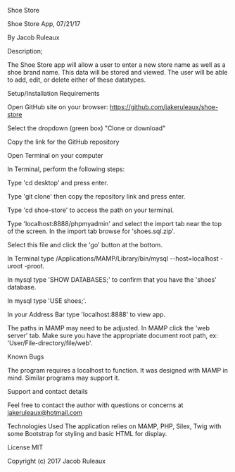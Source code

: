 Shoe Store

Shoe Store App, 07/21/17

By Jacob Ruleaux

Description;

The Shoe Store app will allow a user to enter a new store name as well as a shoe brand name. This data will be stored and viewed. The user will be able to add, edit, or delete either of these datatypes.

Setup/Installation Requirements

Open GitHub site on your browser: https://github.com/jakeruleaux/shoe-store

Select the dropdown (green box) "Clone or download"

Copy the link for the GitHub repository

Open Terminal on your computer

In Terminal, perform the following steps:

Type 'cd desktop' and press enter.

Type 'git clone' then copy the repository link and press enter.

Type 'cd shoe-store' to access the path on your terminal.

Type 'localhost:8888/phpmyadmin' and select the import tab near the top of the screen. In the import tab browse for 'shoes.sql.zip'.

Select this file and click the 'go' button at the bottom.

In Terminal type /Applications/MAMP/Library/bin/mysql --host=localhost -uroot -proot.

In mysql type 'SHOW DATABASES;' to confirm that you have the 'shoes' database.

In mysql type 'USE shoes;'.

In your Address Bar type 'localhost:8888' to view app.

The paths in MAMP may need to be adjusted. In MAMP click the 'web server' tab. Make sure you have the appropriate document root path, ex: 'User/File-directory/file/web'.

Known Bugs

The program requires a localhost to function. It was designed with MAMP in mind. Similar programs may support it.

Support and contact details

Feel free to contact the author with questions or concerns at jakeruleaux@hotmail.com

Technologies Used
The application relies on MAMP, PHP, Silex, Twig with some Bootstrap for styling and basic HTML for display.

License
MIT

Copyright (c) 2017 Jacob Ruleaux
